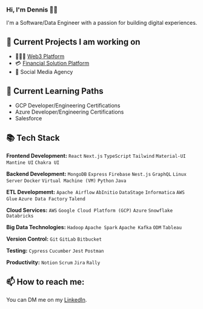 ### Hi, I'm Dennis 👋🏿

I'm a Software/Data Engineer with a passion for building digital experiences.

## 🔭 Current Projects I am working on
- 🧑🏾‍💻 [Web3 Platform](https://linktr.ee/metateds)
- 💳 [Financial Solution Platform](https://tryenvoyx.com)
- 👥 Social Media Agency

## 🌱 Current Learning Paths
- GCP Developer/Engineering Certifications
- Azure Developer/Engineering Certifications
- Salesforce


## 📚 Tech Stack

**Frontend Development:** `React` `Next.js` `TypeScript` `Tailwind` `Material-UI` `Mantine UI` `Chakra UI`

**Backend Development:** `MongoDB` `Express` `Firebase` `Nest.js` `GraphQL` `Linux Server` `Docker` `Virtual Machine (VM)` `Python` `Java`

**ETL Developmemt:** `Apache Airflow` `AbInitio` `DataStage` `Informatica` `AWS Glue` `Azure Data Factory` `Talend`

**Cloud Services:** `AWS` `Google Cloud Platform (GCP)` `Azure` `Snowflake` `Databricks`

**Big Data Technologies:** `Hadoop` `Apache Spark` `Apache Kafka` `ODM` `Tableau`

**Version Control:** `Git` `GitLab` `Bitbucket`

**Testing:** `Cypress` `Cucumber` `Jest` `Postman`

**Productivity:** `Notion` `Scrum` `Jira` `Rally`


## 📫 How to reach me:

You can DM me on my [LinkedIn](https://www.linkedin.com/in/gribzdevo). 



